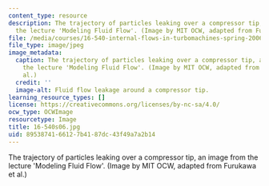 ```yaml
---
content_type: resource
description: The trajectory of particles leaking over a compressor tip, an image from
  the lecture 'Modeling Fluid Flow'. (Image by MIT OCW, adapted from Furukawa et al.)
file: /media/courses/16-540-internal-flows-in-turbomachines-spring-2006/8953874166127b4187dc43f49a7a2b14_16-540s06.jpg
file_type: image/jpeg
image_metadata:
  caption: The trajectory of particles leaking over a compressor tip, an image from
    the lecture 'Modeling Fluid Flow'. (Image by MIT OCW, adapted from Furukawa et
    al.)
  credit: ''
  image-alt: Fluid flow leakage around a compressor tip.
learning_resource_types: []
license: https://creativecommons.org/licenses/by-nc-sa/4.0/
ocw_type: OCWImage
resourcetype: Image
title: 16-540s06.jpg
uid: 89538741-6612-7b41-87dc-43f49a7a2b14
---
```

The trajectory of particles leaking over a compressor tip, an image from the lecture 'Modeling Fluid Flow'. (Image by MIT OCW, adapted from Furukawa et al.)